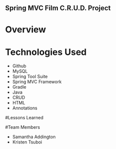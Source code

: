 ## Spring MVC Film C.R.U.D. Project

# Overview

# Technologies Used
* Github
* MySQL
* Spring Tool Suite
* Spring MVC Framework
* Gradle
* Java
* CRUD
* HTML
* Annotations


#Lessons Learned

#Team Members
* Samantha Addington
* Kristen Tsuboi
